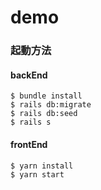 # demo
### 起動方法
#### backEnd
```
$ bundle install  
$ rails db:migrate
$ rails db:seed
$ rails s
```

#### frontEnd
```
$ yarn install
$ yarn start
```
